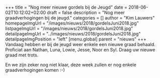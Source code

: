 +++
title = "Nog meer nieuwe gordels bij de Jeugd"
date = 2018-06-02T10:12:02+02:00
draft = false
description = "Nog meer graadverhogingen bij de jeugd."
categories = []
author = "Kim Lauwers"
homepageImgUrl = "/images/nieuws/2018/gordelsJuni2018.jpg"
listpageImgUrl = "/images/nieuws/2018/gordelsJuni2018.jpg"
detailpageImgUrl = "../images/nieuws/2018/gordelsJuni2018.jpg"
detailpageImgPosition = "left"
[menu.global]
    parent = "nieuws"
+++
Vandaag hebben er bij de jeugd weer enkele een nieuwe graad behaald.
Proficiat aan Nathan, Luna, Lowie, Jesse, Noor en Syl.
Draag uw nieuwe graad met trots.

En we zijn zeker nog niet klaar, deze week zullen er nog enkele graadverhogingen komen :-)